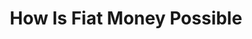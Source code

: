 ---
layout: page-books
title: How Is Fiat Money Possible
subtitle: 
essential: 
categories: ['money']
authors: ['Hans-Hermann Hoppe']
authors_twitter: 
excerpt: Daniel Lacalle on the Biggest Bubble of All Daniel Lacalle and Jeff Deist discuss why all of us have a stake in seeing central bank balance sheets shrink..
resource_url: https://mises.org/library/how-fiat-money-possible-or-devolution-money-and-credit
amazon_url: 
wikipedia_url: 
free_url: https://mises-media.s3.amazonaws.com/rae7_2_3_3.pdf
---